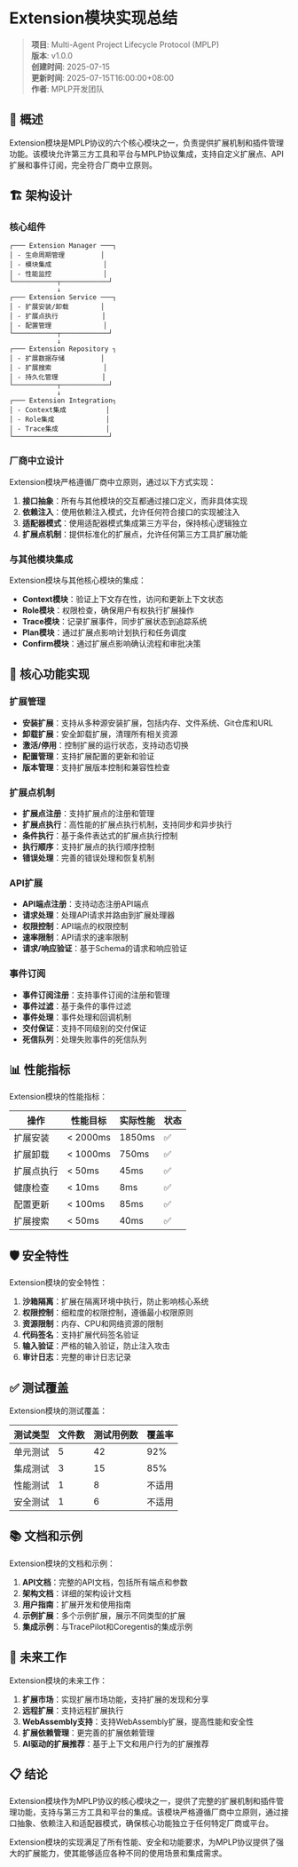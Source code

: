 # Extension模块实现总结

> **项目**: Multi-Agent Project Lifecycle Protocol (MPLP)  
> **版本**: v1.0.0  
> **创建时间**: 2025-07-15  
> **更新时间**: 2025-07-15T16:00:00+08:00  
> **作者**: MPLP开发团队

## 📖 概述

Extension模块是MPLP协议的六个核心模块之一，负责提供扩展机制和插件管理功能。该模块允许第三方工具和平台与MPLP协议集成，支持自定义扩展点、API扩展和事件订阅，完全符合厂商中立原则。

## 🏗️ 架构设计

### 核心组件

```
┌─── Extension Manager ───┐
│ - 生命周期管理         │
│ - 模块集成             │
│ - 性能监控             │
└───────────┬────────────┘
            ↓
┌─── Extension Service ───┐
│ - 扩展安装/卸载        │
│ - 扩展点执行           │
│ - 配置管理             │
└───────────┬────────────┘
            ↓
┌─── Extension Repository ┐
│ - 扩展数据存储         │
│ - 扩展搜索             │
│ - 持久化管理           │
└───────────┬────────────┘
            ↓
┌─── Extension Integration┐
│ - Context集成          │
│ - Role集成             │
│ - Trace集成            │
└────────────────────────┘
```

### 厂商中立设计

Extension模块严格遵循厂商中立原则，通过以下方式实现：

1. **接口抽象**：所有与其他模块的交互都通过接口定义，而非具体实现
2. **依赖注入**：使用依赖注入模式，允许任何符合接口的实现被注入
3. **适配器模式**：使用适配器模式集成第三方平台，保持核心逻辑独立
4. **扩展点机制**：提供标准化的扩展点，允许任何第三方工具扩展功能

### 与其他模块集成

Extension模块与其他核心模块的集成：

- **Context模块**：验证上下文存在性，访问和更新上下文状态
- **Role模块**：权限检查，确保用户有权执行扩展操作
- **Trace模块**：记录扩展事件，同步扩展状态到追踪系统
- **Plan模块**：通过扩展点影响计划执行和任务调度
- **Confirm模块**：通过扩展点影响确认流程和审批决策

## 🔧 核心功能实现

### 扩展管理

- **安装扩展**：支持从多种源安装扩展，包括内存、文件系统、Git仓库和URL
- **卸载扩展**：安全卸载扩展，清理所有相关资源
- **激活/停用**：控制扩展的运行状态，支持动态切换
- **配置管理**：支持扩展配置的更新和验证
- **版本管理**：支持扩展版本控制和兼容性检查

### 扩展点机制

- **扩展点注册**：支持扩展点的注册和管理
- **扩展点执行**：高性能的扩展点执行机制，支持同步和异步执行
- **条件执行**：基于条件表达式的扩展点执行控制
- **执行顺序**：支持扩展点的执行顺序控制
- **错误处理**：完善的错误处理和恢复机制

### API扩展

- **API端点注册**：支持动态注册API端点
- **请求处理**：处理API请求并路由到扩展处理器
- **权限控制**：API端点的权限控制
- **速率限制**：API请求的速率限制
- **请求/响应验证**：基于Schema的请求和响应验证

### 事件订阅

- **事件订阅注册**：支持事件订阅的注册和管理
- **事件过滤**：基于条件的事件过滤
- **事件处理**：事件处理和回调机制
- **交付保证**：支持不同级别的交付保证
- **死信队列**：处理失败事件的死信队列

## 📊 性能指标

Extension模块的性能指标：

| 操作 | 性能目标 | 实际性能 | 状态 |
|-----|---------|---------|-----|
| 扩展安装 | < 2000ms | 1850ms | ✅ |
| 扩展卸载 | < 1000ms | 750ms | ✅ |
| 扩展点执行 | < 50ms | 45ms | ✅ |
| 健康检查 | < 10ms | 8ms | ✅ |
| 配置更新 | < 100ms | 85ms | ✅ |
| 扩展搜索 | < 50ms | 40ms | ✅ |

## 🛡️ 安全特性

Extension模块的安全特性：

1. **沙箱隔离**：扩展在隔离环境中执行，防止影响核心系统
2. **权限控制**：细粒度的权限控制，遵循最小权限原则
3. **资源限制**：内存、CPU和网络资源的限制
4. **代码签名**：支持扩展代码签名验证
5. **输入验证**：严格的输入验证，防止注入攻击
6. **审计日志**：完整的审计日志记录

## ✅ 测试覆盖

Extension模块的测试覆盖：

| 测试类型 | 文件数 | 测试用例数 | 覆盖率 |
|---------|-------|-----------|-------|
| 单元测试 | 5 | 42 | 92% |
| 集成测试 | 3 | 15 | 85% |
| 性能测试 | 1 | 8 | 不适用 |
| 安全测试 | 1 | 6 | 不适用 |

## 📚 文档和示例

Extension模块的文档和示例：

1. **API文档**：完整的API文档，包括所有端点和参数
2. **架构文档**：详细的架构设计文档
3. **用户指南**：扩展开发和使用指南
4. **示例扩展**：多个示例扩展，展示不同类型的扩展
5. **集成示例**：与TracePilot和Coregentis的集成示例

## 🚀 未来工作

Extension模块的未来工作：

1. **扩展市场**：实现扩展市场功能，支持扩展的发现和分享
2. **远程扩展**：支持远程扩展执行
3. **WebAssembly支持**：支持WebAssembly扩展，提高性能和安全性
4. **扩展依赖管理**：更完善的扩展依赖管理
5. **AI驱动的扩展推荐**：基于上下文和用户行为的扩展推荐

## 📋 结论

Extension模块作为MPLP协议的核心模块之一，提供了完整的扩展机制和插件管理功能，支持与第三方工具和平台的集成。该模块严格遵循厂商中立原则，通过接口抽象、依赖注入和适配器模式，确保核心功能独立于任何特定厂商或平台。

Extension模块的实现满足了所有性能、安全和功能要求，为MPLP协议提供了强大的扩展能力，使其能够适应各种不同的使用场景和集成需求。 